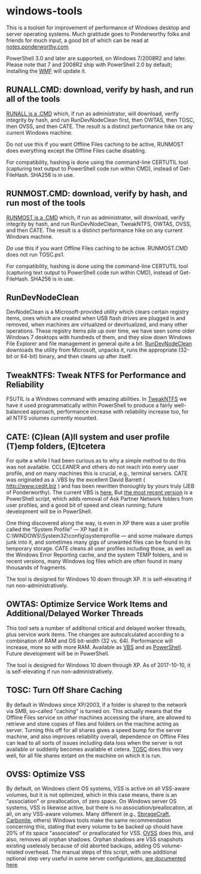 # windows-tools

This is a toolset for improvement of performance of Windows desktop and server operating systems.  Much gratitude goes to Ponderworthy folks and friends for much input, a good bit of which can be read at [notes.ponderworthy.com](https://notes.ponderworthy.com).

PowerShell 3.0 and later are supported, on Windows 7/2008R2 and later.  Please note that 7 and 2008R2 ship with PowerShell 2.0 by default; installing the [WMF](https://www.microsoft.com/en-us/download/details.aspx?id=54616) will update it.

## RUNALL.CMD:  download, verify by hash, and run all of the tools

[RUNALL is a .CMD](https://raw.githubusercontent.com/jebofponderworthy/windows-tools/master/RUN/RUNALL.CMD) which, if run as administrator, will download, verify integrity by hash, and run RunDevNodeClean first, then OWTAS, then TOSC, then OVSS, and then CATE.  The result is a distinct performance hike on any current Windows machine.

Do not use this if you want Offline Files caching to be active, RUNMOST does everything except the Offline Files cache disabling.

For compatibility, hashing is done using the command-line CERTUTIL tool (capturing text output to PowerShell code run within CMD), instead of Get-FileHash.  SHA256 is in use.

## RUNMOST.CMD:  download, verify by hash, and run most of the tools

[RUNMOST is a .CMD](https://raw.githubusercontent.com/jebofponderworthy/windows-tools/master/RUN/RUN.CMD) which, if run as administrator, will download, verify integrity by hash, and run RunDevNodeClean, TweakNTFS, OWTAS, OVSS, and then CATE.  The result is a distinct performance hike on any current Windows machine.

*Do* use this if you want Offline Files caching to be active.  RUNMOST.CMD does not run TOSC.ps1.

For compatibility, hashing is done using the command-line CERTUTIL tool (capturing text output to PowerShell code run within CMD), instead of Get-FileHash.  SHA256 is in use.

## RunDevNodeClean

DevNodeClean is a Microsoft-provided utility which clears certain registry items, ones which are created when USB flash drives are plugged in and removed, when machines are virtualized or devirtualized, and many other operations.  These registry items pile up over time, we have seen some older Windows 7 desktops with hundreds of them, and they slow down Windows File Explorer and file management in general quite a bit.  [RunDevNodeClean](https://github.com/jebofponderworthy/windows-tools/raw/master/tools/RunDevNodeClean.ps1) downloads the utility from Microsoft, unpacks it, runs the appropriate (32-bit or 64-bit) binary, and then cleans up after itself.

## TweakNTFS: Tweak NTFS for Performance and Reliability

FSUTIL is a Windows command with amazing abilities.  In [TweakNTFS](https://raw.githubusercontent.com/jebofponderworthy/windows-tools/master/tools/TweakNTFS.ps1) we have it used programmatically within PowerShell to produce a fairly well-balanced approach, performance increase with reliability increase too, for all NTFS volumes currently mounted.  

## CATE: (C)lean (A)ll system and user profile (T)emp folders, (E)tcetera

For quite a while I had been curious as to why a simple method to do this was not available. CCLEANER and others do not reach into every user profile, and on many machines this is crucial, e.g., terminal servers. CATE was originated as a .VBS by the excellent David Barrett ( http://www.cedit.biz ) and has been rewritten thoroughly by yours truly (JEB of Ponderworthy). The current VBS is [here.](https://raw.githubusercontent.com/jebofponderworthy/windows-tools/master/old-vbs/CATE.vbs)  But [the most recent version](https://raw.githubusercontent.com/jebofponderworthy/windows-tools/master/tools/CATE.ps1) is a PowerShell script, which adds removal of Ask Partner Network folders from user profiles, and a good bit of speed and clean running; future development will be in PowerShell.

One thing discovered along the way, is even in XP there was a user profile called the “System Profile” — XP had it in C:\WINDOWS\System32\config\systemprofile — and some malware dumps junk into it, and sometimes many gigs of unwanted files can be found in its temporary storage. CATE cleans all user profiles including those, as well as the Windows Error Reporting cache, and the system TEMP folders, and in recent versions, many Windows log files which are often found in many thousands of fragments.

The tool is designed for Windows 10 down through XP. It is self-elevating if run non-administratively.

## OWTAS: Optimize Service Work Items and Additional/Delayed Worker Threads

This tool sets a number of additional critical and delayed worker threads, plus service work items. The changes are autocalculated according to a combination of RAM and OS bit-width (32 vs. 64). Performance will increase, more so with more RAM.  Available as [VBS](https://github.com/jebofponderworthy/windows-tools/raw/master/old-vbs/OWTAS.VBS) and as [PowerShell](https://github.com/jebofponderworthy/windows-tools/raw/master/tools/OWTAS.ps1).  Future development will be in PowerShell.

The tool is designed for Windows 10 down through XP. As of 2017-10-10, it is self-elevating if run non-administratively.

## TOSC: Turn Off Share Caching

By default in Windows since XP/2003, if a folder is shared to the network via SMB, so-called "caching" is turned on.  This actually means that the Offline Files service on *other* machines accessing the share, are allowed to retrieve and store copies of files and folders on the machine acting as server.  Turning this off for all shares gives a speed bump for the server machine, and also improves reliability overall, dependence on Offline Files can lead to all sorts of issues including data loss when the server is not available or suddenly becomes available et cetera.  [TOSC](https://github.com/jebofponderworthy/windows-tools/raw/master/tools/TOSC.ps1) does this very well, for all file shares extant on the machine on which it is run.

## OVSS:  Optimize VSS

By default, on Windows client OS systems, VSS is active on all VSS-aware volumes, but it is not optimized, which in this case means, there is an "association" or preallocation, of zero space.  On Windows server OS systems, VSS is likewise active, but there is no association/preallocation, at all, on any VSS-aware volumes.  Many different (e.g., [StorageCraft](https://www.storagecraft.com/support/kb/article/289), [Carbonite](https://support.carbonite.com/articles/Server-Windows-How-to-Manage-VSS-Shadowstorage-Space), others) Windows tools make the same recommendation concerning this, stating that every volume to be backed up should have 20% of its space "associated" or preallocated for VSS.  [OVSS](https://github.com/jebofponderworthy/windows-tools/raw/master/tools/OVSS.ps1) does this, and also, removes all orphan shadows.  Orphan shadows are VSS snapshots existing uselessly because of old aborted backups, adding OS volume-related overhead.  The manual steps of this script, with one additional optional step very useful in some server configurations, [are documented here](https://notes.ponderworthy.com/thorough-cleanup-of-vss).
